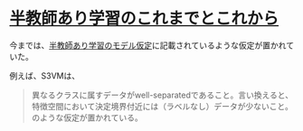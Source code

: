 # [半教師あり学習のこれまでとこれから](https://qiita.com/dcm_ishikawa/items/584cd373f49dd917566a)

今までは、[半教師あり学習のモデル仮定](http://yamaguchiyuto.hatenablog.com/entry/machine-learning-advent-calendar-2014)に記載されているような仮定が置かれていた。

例えば、S3VMは、
> 異なるクラスに属すデータがwell-separatedであること。言い換えると、特徴空間において決定境界付近には（ラベルなし）データが少ないこと。
のような仮定が置かれている。

